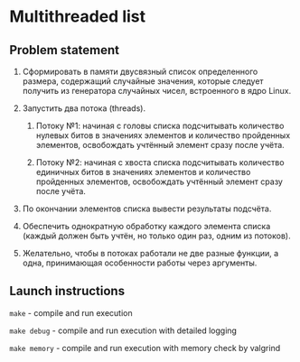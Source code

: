 # Multithreaded list

## Problem statement

1. Сформировать в памяти двусвязный список определенного размера,
содержащий случайные значения, которые следует получить из генератора
случайных чисел, встроенного в ядро Linux.

2. Запустить два потока (threads).

    1. Потоку №1: начиная с головы списка подсчитывать количество
нулевых битов в значениях элементов и количество пройденных
элементов, освобождать учтённый элемент сразу после учёта.

    2. Потоку №2: начиная с хвоста списка подсчитывать количество
единичных битов в значениях элементов и количество пройденных
элементов, освобождать учтённый элемент сразу после учёта.

3. По окончании элементов списка вывести результаты подсчёта.

4. Обеспечить однократную обработку каждого элемента списка (каждый
должен быть учтён, но только один раз, одним из потоков).

5. Желательно, чтобы в потоках работали не две разные функции, а
одна, принимающая особенности работы через аргументы.

## Launch instructions

`make` - compile and run execution

`make debug` - compile and run execution with detailed logging

`make memory` - compile and run execution with memory check by valgrind

